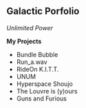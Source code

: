 Galactic Porfolio
---
*Unlimited Power*

**My Projects**

  * Bundle Bubble
  * Run_a.wav
  * RideOn K.I.T.T.
  * UNUM
  * Hyperspace Shoujo
  * The Louvre is (y)ours
  * Guns and Furious
